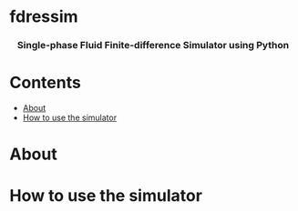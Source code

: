 # fdressim

<h3 align='center'>Single-phase Fluid Finite-difference Simulator using Python </h3>

# Contents

- [About](#about)
- [How to use the simulator](#how-to)

# About

# How to use the simulator